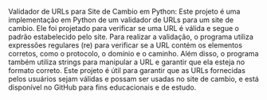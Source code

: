 Validador de URLs para Site de Cambio em Python: Este projeto é uma implementação em Python de um validador de URLs para um site de cambio. Ele foi projetado para verificar se uma URL é válida e segue o padrão estabelecido pelo site.
Para realizar a validação, o programa utiliza expressões regulares (re) para verificar se a URL contém os elementos corretos, como o protocolo, o domínio e o caminho. Além disso, o programa também utiliza strings para manipular a URL e garantir que ela esteja no formato correto.
Este projeto é útil para garantir que as URLs fornecidas pelos usuários sejam válidas e possam ser usadas no site de cambio, e está disponível no GitHub para fins educacionais e de estudo.
